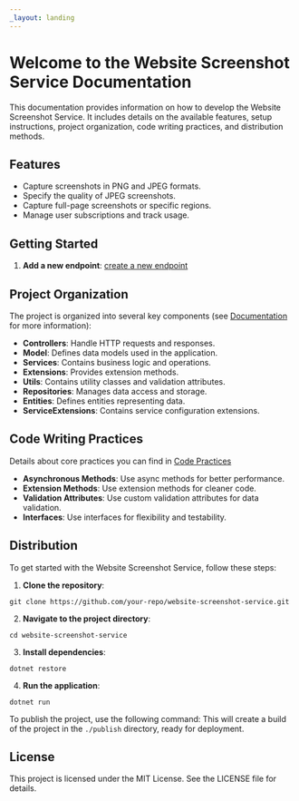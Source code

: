 ```yaml
---
_layout: landing
---
```


# Welcome to the Website Screenshot Service Documentation

This documentation provides information on how to develop the Website Screenshot Service. It includes details on the available features, setup instructions, project organization, code writing practices, and distribution methods.

## Features

- Capture screenshots in PNG and JPEG formats.
- Specify the quality of JPEG screenshots.
- Capture full-page screenshots or specific regions.
- Manage user subscriptions and track usage.

## Getting Started

1. **Add a new endpoint**: [create a new endpoint](docs/create-a-new-endpoint.md)

## Project Organization

The project is organized into several key components (see [Documentation](api/WebsiteScreenshotService.Controllers.yml) for more information):

- **Controllers**: Handle HTTP requests and responses.
- **Model**: Defines data models used in the application.
- **Services**: Contains business logic and operations.
- **Extensions**: Provides extension methods.
- **Utils**: Contains utility classes and validation attributes.
- **Repositories**: Manages data access and storage.
- **Entities**: Defines entities representing data.
- **ServiceExtensions**: Contains service configuration extensions.

## Code Writing Practices

Details about core practices you can find in [Code Practices](docs/code-practices.md)

- **Asynchronous Methods**: Use async methods for better performance.
- **Extension Methods**: Use extension methods for cleaner code.
- **Validation Attributes**: Use custom validation attributes for data validation.
- **Interfaces**: Use interfaces for flexibility and testability.

## Distribution
To get started with the Website Screenshot Service, follow these steps:

1. **Clone the repository**:
```
git clone https://github.com/your-repo/website-screenshot-service.git
```

2. **Navigate to the project directory**:
```
cd website-screenshot-service
```

3. **Install dependencies**:
```
dotnet restore
```

4. **Run the application**:
```
dotnet run
```

To publish the project, use the following command:
This will create a build of the project in the `./publish` directory, ready for deployment.

## License

This project is licensed under the MIT License. See the LICENSE file for details.
